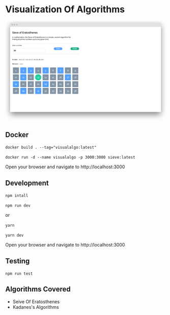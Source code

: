# Visualization Of Algorithms
![Screenshot](/screenshot.png?raw=true "Screenshot")

## Docker

`docker build . --tag="visualalgo:latest"`

`docker run -d --name visualalgo -p 3000:3000 sieve:latest`

Open your browser and navigate to http://localhost:3000

## Development

`npm intall`

`npm run dev`

or

`yarn`

`yarn dev` 

Open your browser and navigate to http://localhost:3000

## Testing

`npm run test`

## Algorithms Covered

* Seive Of Eratosthenes
* Kadanes's Algorithms